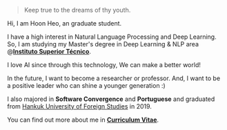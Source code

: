 > Keep true to the dreams of thy youth.


Hi, I am Hoon Heo, an graduate student.

I have a high interest in Natural Language Processing and Deep Learning. So, I am studying my Master's degree in Deep Learning & NLP area @[**Instituto Superior Técnico**](https://tecnico.ulisboa.pt/pt/).


I love AI since through this technology, We can make a better world!

In the future, I want to become a researcher or professor. And, I want to be a positive leader who can shine a younger generation :)


I also majored in **Software Convergence** and **Portuguese** and graduated from [Hankuk University of Foreign Studies](http://hufs.ac.kr) in 2019.

You can find out more about me in [**Curriculum Vitae**](../assets/heohoon_CV.pdf).